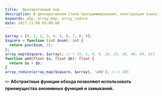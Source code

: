 ```yaml
---
title:  Декларативный код
description: В декларативном стиле программирования, конструкции языка позволяют получить результат, не прибегая к низкоуровневой манипуляции данных.
keywords: php, array_map, array_reduce
date: 2017-11-08 03:00:00
---
```


```php
$array = [0, 1, 2, 3, 4, 5, 6, 7, 8, 9];
$square = function (int $num): int {
  return pow($num, 2);
};
array_map($square, $array); //-> [0, 1, 4, 9, 16, 25, 36, 49, 64, 81]
function add(float $a, float $b): float {
  return $a + $b;
}
array_reduce(array_map($square, $array), 'add'); //-> 285
```

:pencil2: **Абстрактные функции обхода позволяют использовать приемущества анонимных функций и замыканий.**